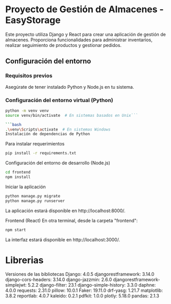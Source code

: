 # Proyecto de Gestión de Almacenes - EasyStorage

Este proyecto utiliza Django y React para crear una aplicación de gestión de almacenes. Proporciona funcionalidades para administrar inventarios, realizar seguimiento de productos y gestionar pedidos.

## Configuración del entorno

### Requisitos previos

Asegúrate de tener instalado Python y Node.js en tu sistema.

### Configuración del entorno virtual (Python)

```bash
python -m venv venv
source venv/bin/activate  # En sistemas basados en Unix```

```bash
.\venv\Scripts\activate  # En sistemas Windows
Instalación de dependencias de Python
```
Para instalar requerimientos
```bash
pip install -r requirements.txt
```
Configuración del entorno de desarrollo (Node.js)
```bash
cd frontend
npm install
```
Iniciar la aplicación
```bash
python manage.py migrate
python manage.py runserver
```
La aplicación estará disponible en http://localhost:8000/.

Frontend (React)
En otra terminal, desde la carpeta "frontend":
```bash
npm start
```
La interfaz estará disponible en http://localhost:3000/.

# Librerias
Versiones de las bibliotecas
Django: 4.0.5
djangorestframework: 3.14.0
django-cors-headers: 3.14.0
django-jazzmin: 2.6.0
djangorestframework-simplejwt: 5.2.2
django-filter: 23.1
django-simple-history: 3.3.0
daphne: 4.0.0
requests: 2.31.0
pillow: 10.0.1
Faker: 19.11.0
drf-yasg: 1.21.7
matplotlib: 3.8.2
reportlab: 4.0.7
kaleido: 0.2.1
pdfkit: 1.0.0
plotly: 5.18.0
pandas: 2.1.3
